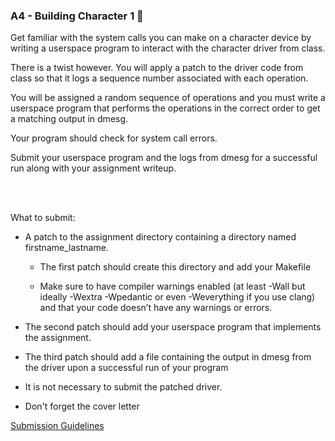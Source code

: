 ### A4 - Building Character 1 💪

Get familiar with the system calls you can make on a character device by writing a userspace program to interact with the character driver from class.

There is a twist however. You will apply a patch to the driver code from class so that it logs a sequence number associated with each operation.

You will be assigned a random sequence of operations and you must write a userspace program that performs the operations in the correct order to get a matching output in dmesg.

Your program should check for system call errors.

Submit your userspace program and the logs from dmesg for a successful run along with your assignment writeup.

<br></br>

What to submit:

- A patch to the assignment directory containing a directory named firstname_lastname.

  - The first patch should create this directory and add your Makefile

  - Make sure to have compiler warnings enabled (at least -Wall but ideally -Wextra -Wpedantic or even -Weverything if you use clang) and that your code doesn’t have any warnings or errors.

- The second patch should add your userspace program that implements the assignment.

- The third patch should add a file containing the output in dmesg from the driver upon a successful run of your program

- It is not necessary to submit the patched driver.

- Don't forget the cover letter

[Submission Guidelines](submission_guidelines.html)

